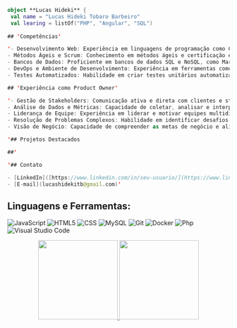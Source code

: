 ```kotlin
object **Lucas Hideki** {
 val name = "Lucas Hideki Tobaro Barbeiro"
 val learing = listOf("PHP", "Angular", "SQL") 
 
## 'Competências'

'- Desenvolvimento Web: Experiência em linguagens de programação como CSS, JavaScript e PHP, além de habilidades avançadas em Angular.
- Métodos Ágeis e Scrum: Conhecimento em métodos ágeis e certificação em framework Scrum, permitindo colaborar eficientemente com equipes multidisciplinares.
- Bancos de Dados: Proficiente em bancos de dados SQL e NoSQL, como MariaDB e MySQL.
- DevOps e Ambiente de Desenvolvimento: Experiência em ferramentas como Git e Docker, garantindo a entrega contínua e integração eficiente entre desenvolvimento e operação.
- Testes Automatizados: Habilidade em criar testes unitários automatizados com Python, Behave e Selenium, assegurando a qualidade do código produzido.'

## 'Experiência como Product Owner'

'- Gestão de Stakeholders: Comunicação ativa e direta com clientes e stakeholders para entender, analisar e priorizar demandas, garantindo o alinhamento das expectativas.
- Análise de Dados e Métricas: Capacidade de coletar, analisar e interpretar dados relevantes para orientar decisões estratégicas e aprimorar a experiência do usuário.
- Liderança de Equipe: Experiência em liderar e motivar equipes multidisciplinares para atingir objetivos do projeto de forma colaborativa.
- Resolução de Problemas Complexos: Habilidade em identificar desafios técnicos e de negócios, propondo soluções inovadoras e eficientes.
- Visão de Negócio: Capacidade de compreender as metas de negócio e alinhar iniciativas de desenvolvimento com estratégias de entrega para otimizar o impacto do produto no mercado.'

'## Projetos Destacados

##'

'## Contato

- [LinkedIn]([https://www.linkedin.com/in/seu-usuario/](https://www.linkedin.com/in/lucas-hideki-tobaro-barbeiro-955234100/))
- [E-mail](lucashidekitb@gmail.com)'
```
## **Linguagens e Ferramentas:**  

![JavaScript](https://img.shields.io/badge/-JavaScript-333333?style=flat&logo=javascript)
![HTML5](https://img.shields.io/badge/-HTML5-333333?style=flat&logo=HTML5)
![CSS](https://img.shields.io/badge/-CSS-333333?style=flat&logo=CSS3&logoColor=1572B6)
![MySQL](https://img.shields.io/badge/-MySQL-333333?style=flat&logo=mysql)
![Git](https://img.shields.io/badge/-Git-333333?style=flat&logo=git)
![Docker](https://img.shields.io/badge/-Docker-333333?style=flat&logo=docker)
![Php](https://img.shields.io/badge/-PHP-333333?style=flat&logo=php)
![Visual Studio Code](https://img.shields.io/badge/-Visual%20Studio%20Code-333333?style=flat&logo=visual-studio-code&logoColor=007ACC)

<div align="center">
  <a href="https://github.com/Lucashideki">
  <img height="180em" src="https://github-readme-stats.vercel.app/api?username=Lucashideki&show_icons=true&theme=vue&include_all_commits=true&count_private=true"/>
  <img height="180em" src="https://github-readme-stats.vercel.app/api/top-langs/?username=Lucashideki&layout=compact&langs_count=7&theme=vue"/>
</div>
